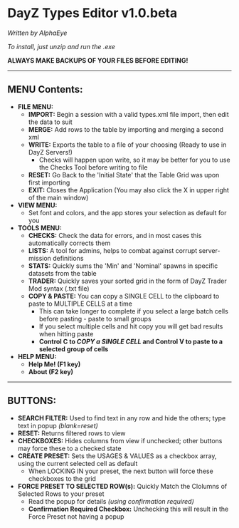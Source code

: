 # DayZ Types Editor v1.0.beta

_Written by AlphaEye_

_To install, just unzip and run the .exe_

**ALWAYS MAKE BACKUPS OF YOUR FILES BEFORE EDITING!**
___
## MENU Contents:
+ **FILE MENU:**
	+ **IMPORT:** Begin a session with a valid types.xml file import, then edit the data to suit
	+ **MERGE:** Add rows to the table by importing and merging a second xml
	+ **WRITE:** Exports the table to a file of your choosing  (Ready to use in DayZ Servers!)
		+ Checks will happen upon write, so it may be better for you to use the Checks Tool before writing to file 
	+ **RESET:** Go Back to the 'Initial State' that the Table Grid was upon first importing
	+ **EXIT:** Closes the Application  (You may also click the X in upper right of the main window)
+ **VIEW MENU:**
	+ Set font and colors, and the app stores your selection as default for you
+ **TOOLS MENU:**
	+ **CHECKS:** Check the data for errors, and in most cases this automatically corrects them
	+ **LISTS:** A tool for admins, helps to combat against corrupt server-mission definitions
	+ **STATS:** Quickly sums the 'Min' and 'Nominal' spawns in specific datasets from the table
	+ **TRADER:** Quickly saves your sorted grid in the form of DayZ Trader Mod syntax (.txt file)
	+ **COPY & PASTE:** You can copy a SINGLE CELL to the clipboard to paste to MULTIPLE CELLS at a time
		+ This can take longer to complete if you select a large batch cells before pasting - paste to small groups
		+ If you select multiple cells and hit copy you will get bad results when hitting paste
		+ **Control C to _COPY a SINGLE CELL_ and Control V to paste to a selected group of cells**
+ **HELP MENU:**
	+ **Help Me! (F1 key)**
	+ **About (F2 key)**
___
## BUTTONS:
+ **SEARCH FILTER:** Used to find text in any row and hide the others; type text in popup *(blank=reset)*
+ **RESET:** Returns filtered rows to view
+ **CHECKBOXES:** Hides columns from view if unchecked; other buttons may force these to a checked state
+ **CREATE PRESET:** Sets the USAGES & VALUES as a checkbox array, using the current selected cell as default
	+ When LOCKING IN your preset, the next button will force these checkboxes to the grid
+ **FORCE PRESET TO SELECTED ROW(s):** Quickly Match the Clolumns of Selected Rows to your preset
	+ Read the popup for details *(using confirmation required)*
	+ **Confirmation Required Checkbox:** Unchecking this will result in the Force Preset not having a popup

